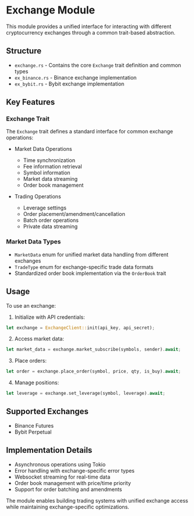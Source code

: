 # Exchange Module

This module provides a unified interface for interacting with different cryptocurrency exchanges through a common trait-based abstraction.

## Structure

- `exchange.rs` - Contains the core `Exchange` trait definition and common types
- `ex_binance.rs` - Binance exchange implementation
- `ex_bybit.rs` - Bybit exchange implementation

## Key Features

### Exchange Trait

The `Exchange` trait defines a standard interface for common exchange operations:

- Market Data Operations
  - Time synchronization
  - Fee information retrieval
  - Symbol information
  - Market data streaming
  - Order book management

- Trading Operations
  - Leverage settings
  - Order placement/amendment/cancellation
  - Batch order operations
  - Private data streaming

### Market Data Types

- `MarketData` enum for unified market data handling from different exchanges
- `TradeType` enum for exchange-specific trade data formats
- Standardized order book implementation via the `OrderBook` trait

## Usage

To use an exchange:

1. Initialize with API credentials:

```rust
let exchange = ExchangeClient::init(api_key, api_secret);
```

2. Access market data:

```rust
let market_data = exchange.market_subscribe(symbols, sender).await;
```

3. Place orders:

```rust
let order = exchange.place_order(symbol, price, qty, is_buy).await;
```

4. Manage positions:

```rust
let leverage = exchange.set_leverage(symbol, leverage).await;
```

## Supported Exchanges

- Binance Futures
- Bybit Perpetual

## Implementation Details

- Asynchronous operations using Tokio
- Error handling with exchange-specific error types
- Websocket streaming for real-time data
- Order book management with price/time priority
- Support for order batching and amendments

The module enables building trading systems with unified exchange access while maintaining exchange-specific optimizations.
